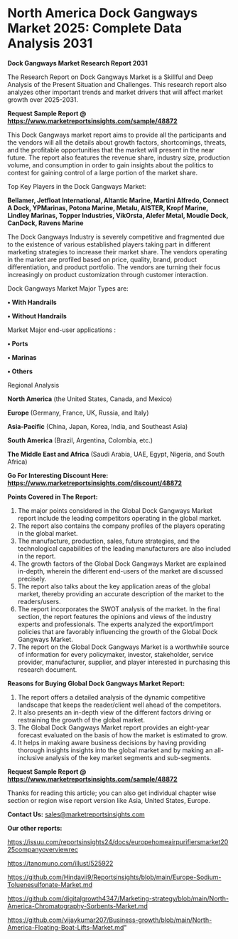 # North America Dock Gangways Market 2025: Complete Data Analysis 2031

<strong>Dock Gangways Market Research Report 2031</strong>

The Research Report on Dock Gangways Market is a Skillful and Deep Analysis of the Present Situation and Challenges. This research report also analyzes other important trends and market drivers that will affect market growth over 2025-2031.

<strong>Request Sample Report @ <a href=https://www.marketreportsinsights.com/sample/48872>https://www.marketreportsinsights.com/sample/48872</a></strong>

This Dock Gangways market report aims to provide all the participants and the vendors will all the details about growth factors, shortcomings, threats, and the profitable opportunities that the market will present in the near future. The report also features the revenue share, industry size, production volume, and consumption in order to gain insights about the politics to contest for gaining control of a large portion of the market share.

Top Key Players in the Dock Gangways Market:

<strong>Bellamer, Jetfloat International, Altantic Marine, Martini Alfredo, Connect A Dock, YPMarinas, Potona Marine, Metalu, AISTER, Kropf Marine, Lindley Marinas, Topper Industries, VikOrsta, Alefer Metal, Moudle Dock, CanDock, Ravens Marine</strong>

The Dock Gangways Industry is severely competitive and fragmented due to the existence of various established players taking part in different marketing strategies to increase their market share. The vendors operating in the market are profiled based on price, quality, brand, product differentiation, and product portfolio. The vendors are turning their focus increasingly on product customization through customer interaction.

Dock Gangways Market Major Types are:

<strong>•  With Handrails

•  Without Handrails</strong>

Market Major end-user applications :

<strong>•  Ports

•  Marinas

•  Others</strong>

Regional Analysis

</u><strong><b>North America</b></strong> (the United States, Canada, and Mexico)

<strong><b>Europe </b></strong>(Germany, France, UK, Russia, and Italy)

<strong><b>Asia-Pacific</b></strong> (China, Japan, Korea, India, and Southeast Asia)

<strong><b>South America</b></strong> (Brazil, Argentina, Colombia, etc.)

<strong><b>The Middle East and Africa</b></strong> (Saudi Arabia, UAE, Egypt, Nigeria, and South Africa)

<strong>Go For Interesting Discount Here: <a href=https://www.marketreportsinsights.com/discount/48872>https://www.marketreportsinsights.com/discount/48872</a></strong>

<strong>Points Covered in The Report:</strong>
<ol>
  <li>The major points considered in the Global Dock Gangways Market report include the leading competitors operating in the global market.</li>
  <li>The report also contains the company profiles of the players operating in the global market.</li>
  <li>The manufacture, production, sales, future strategies, and the technological capabilities of the leading manufacturers are also included in the report.</li>
  <li>The growth factors of the Global Dock Gangways Market are explained in-depth, wherein the different end-users of the market are discussed precisely.</li>
  <li>The report also talks about the key application areas of the global market, thereby providing an accurate description of the market to the readers/users.</li>
  <li>The report incorporates the SWOT analysis of the market. In the final section, the report features the opinions and views of the industry experts and professionals. The experts analyzed the export/import policies that are favorably influencing the growth of the Global Dock Gangways Market.</li>
  <li>The report on the Global Dock Gangways Market is a worthwhile source of information for every policymaker, investor, stakeholder, service provider, manufacturer, supplier, and player interested in purchasing this research document.</li>
</ol>
<strong>Reasons for Buying Global Dock Gangways Market Report:</strong>

<ol>
  <li>The report offers a detailed analysis of the dynamic competitive landscape that keeps the reader/client well ahead of the competitors.</li>
  <li>It also presents an in-depth view of the different factors driving or restraining the growth of the global market.</li>
  <li>The Global Dock Gangways Market report provides an eight-year forecast evaluated on the basis of how the market is estimated to grow.</li>
  <li>It helps in making aware business decisions by having providing thorough insights insights into the global market and by making an all-inclusive analysis of the key market segments and sub-segments.</li>
</ol>
<strong>Request Sample Report @ <a href=https://www.marketreportsinsights.com/sample/48872>https://www.marketreportsinsights.com/sample/48872</a></strong>


Thanks for reading this article; you can also get individual chapter wise section or region wise report version like Asia, United States, Europe.

<strong>Contact Us:</strong>
sales@marketreportsinsights.com

<strong>Our other reports:</strong>

<a href=https://issuu.com/reportsinsights24/docs/europehomeairpurifiersmarket2025companyoverviewrec>https://issuu.com/reportsinsights24/docs/europehomeairpurifiersmarket2025companyoverviewrec</a>

<a href=https://tanomuno.com/illust/525922>https://tanomuno.com/illust/525922</a>

<a href=https://github.com/Hindavii9/Reportsinsights/blob/main/Europe-Sodium-Toluenesulfonate-Market.md>https://github.com/Hindavii9/Reportsinsights/blob/main/Europe-Sodium-Toluenesulfonate-Market.md</a>

<a href=https://github.com/digitalgrowth4347/Marketing-strategy/blob/main/North-America-Chromatography-Sorbents-Market.md>https://github.com/digitalgrowth4347/Marketing-strategy/blob/main/North-America-Chromatography-Sorbents-Market.md</a>

<a href=https://github.com/vijaykumar207/Business-growth/blob/main/North-America-Floating-Boat-Lifts-Market.md>https://github.com/vijaykumar207/Business-growth/blob/main/North-America-Floating-Boat-Lifts-Market.md</a>"
